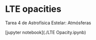 # LTE opacities
Tarea 4 de Astrofísica Estelar: Atmósferas

[jupyter notebook](./LTE Opacity.ipynb)
